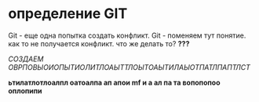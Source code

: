 # определение GIT 

Git  - еще одна попытка создать конфликт.
Git  - поменяем тут понятие. как то не получается конфликт. что же делать то? **???**


*СОЗДАЕМ ОВРПОВЫОИОПЫТИОЛИТЛОАЫТТЛОЫТОАЫТИЛАЫОТПАТЛПАПТЛСТ*

**ьтилатлотлоалпл оатоалпа ап апои mf  и  а ал па та вопопопоо  оплопипи**

